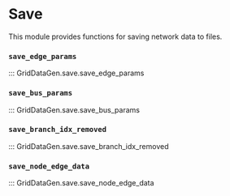 # Save

This module provides functions for saving network data to files.

### `save_edge_params`

::: GridDataGen.save.save_edge_params

### `save_bus_params`

::: GridDataGen.save.save_bus_params

### `save_branch_idx_removed`

::: GridDataGen.save.save_branch_idx_removed

### `save_node_edge_data`

::: GridDataGen.save.save_node_edge_data 